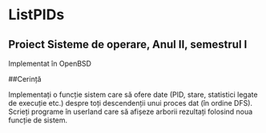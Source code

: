 # ListPIDs
## Proiect Sisteme de operare, Anul II, semestrul I

Implementat în OpenBSD

##Cerință

Implementați o funcție sistem care să ofere date (PID, stare, statistici legate de execuție etc.) despre toți descendenții unui proces dat (în ordine DFS). Scrieți programe în userland care să afișeze arborii rezultați folosind noua funcție de sistem.
